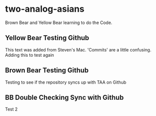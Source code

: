 # two-analog-asians
Brown Bear and Yellow Bear learning to do the Code.

## Yellow Bear Testing Github
This text was added from Steven's Mac.
'Commits' are a little confusing. Adding this to test again

## Brown Bear Testing Github
Testing to see if the repository syncs up with TAA on Github

## BB Double Checking Sync with Github
Test 2